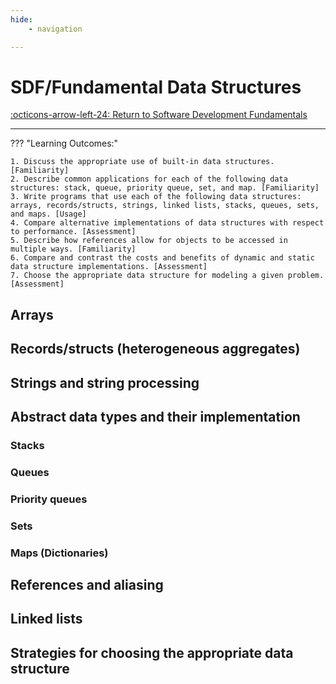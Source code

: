```yaml
---
hide:
    - navigation

---
```


# SDF/Fundamental Data Structures

[:octicons-arrow-left-24: Return to Software Development Fundamentals](/Bodies-of-Knowledge/Software-Development-Fundamentals/)

---

??? "Learning Outcomes:"

    1. Discuss the appropriate use of built-in data structures. [Familiarity]
    2. Describe common applications for each of the following data structures: stack, queue, priority queue, set, and map. [Familiarity]
    3. Write programs that use each of the following data structures: arrays, records/structs, strings, linked lists, stacks, queues, sets, and maps. [Usage]
    4. Compare alternative implementations of data structures with respect to performance. [Assessment]
    5. Describe how references allow for objects to be accessed in multiple ways. [Familiarity]
    6. Compare and contrast the costs and benefits of dynamic and static data structure implementations. [Assessment]
    7. Choose the appropriate data structure for modeling a given problem. [Assessment]

## Arrays

## Records/structs (heterogeneous aggregates)

## Strings and string processing

## Abstract data types and their implementation

### Stacks

### Queues

### Priority queues

### Sets

### Maps (Dictionaries)

## References and aliasing

## Linked lists

## Strategies for choosing the appropriate data structure


